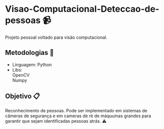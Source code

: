 # Visao-Computacional-Deteccao-de-pessoas 📹
Projeto pessoal voltado para visão computacional.

## Metodologias 📌
* Linguagem: Python
* Libs:  <br/>
  OpenCV <br/>
  Numpy  <br/>

## Objetivo 📋
Reconhecimento de pessoas. Pode ser implementado em sistemas de câmeras de segurança e em cameras de ré de máquuinas grandes para garantir que sejam identificadas pessoas atrás. ⚠️
